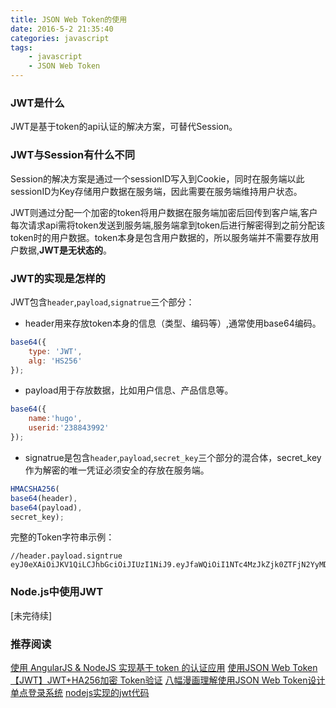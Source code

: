 ```yaml
---
title: JSON Web Token的使用
date: 2016-5-2 21:35:40
categories: javascript
tags: 
	- javascript 
	- JSON Web Token
---
```

### JWT是什么
JWT是基于token的api认证的解决方案，可替代Session。

### JWT与Session有什么不同
 Session的解决方案是通过一个sessionID写入到Cookie，同时在服务端以此sessionID为Key存储用户数据在服务端，因此需要在服务端维持用户状态。

 JWT则通过分配一个加密的token将用户数据在服务端加密后回传到客户端,客户每次请求api需将token发送到服务端,服务端拿到token后进行解密得到之前分配该token时的用户数据。token本身是包含用户数据的，所以服务端并不需要存放用户数据,**JWT是无状态的**。

### JWT的实现是怎样的
JWT包含`header`,`payload`,`signatrue`三个部分：

- header用来存放token本身的信息（类型、编码等）,通常使用base64编码。
```javascript
base64({
    type: 'JWT',
    alg: 'HS256'
});
```
- payload用于存放数据，比如用户信息、产品信息等。
```javascript
base64({
    name:'hugo',
    userid:'238843992'
});
```
- signatrue是包含`header`,`payload`,`secret_key`三个部分的混合体，secret_key作为解密的唯一凭证必须安全的存放在服务端。
```javascript
HMACSHA256(
base64(header),
base64(payload),
secret_key);
```

完整的Token字符串示例： 
```
//header.payload.signtrue
eyJ0eXAiOiJKV1QiLCJhbGciOiJIUzI1NiJ9.eyJfaWQiOiI1NTc4MzJkZjk0ZTFjN2YyMDJmYTVlNGUiLCJ1c2VybmFtZSI6InNhbmciLCJwYXNzd29yZCI6IjAwMDAwMCIsImF2YXRhciI6IiIsInBob25lX251bWJlciI6IiIsImFkZHJlc3MiOiIiLCJfX3YiOjB9.Wv5za6GpJSMi346o625_8FxfoM4dJ1cWNuezG10zQG4
```

### Node.js中使用JWT
[未完待续]




### 推荐阅读
[使用 AngularJS & NodeJS 实现基于 token 的认证应用](https://zhuanlan.zhihu.com/p/19920223)
[使用JSON Web Token](http://www.haomou.net/2014/08/13/2014_web_token/)
[【JWT】JWT+HA256加密 Token验证](http://www.cnblogs.com/anny0404/p/5318692.html)
[八幅漫画理解使用JSON Web Token设计单点登录系统](http://www.cnblogs.com/jianjialin/p/5328429.html)
[nodejs实现的jwt代码](http://github.com/auth0/node-jsonwebtoken)
